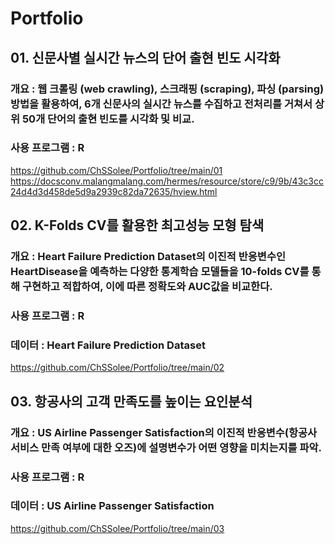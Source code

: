 # Portfolio

## 01. 신문사별 실시간 뉴스의 단어 출현 빈도 시각화
### 개요 : 웹 크롤링 (web crawling), 스크래핑 (scraping), 파싱 (parsing) 방법을 활용하여, 6개 신문사의 실시간 뉴스를 수집하고 전처리를 거쳐서 상위 50개 단어의 출현 빈도를 시각화 및 비교.
### 사용 프로그램 : R

https://github.com/ChSSolee/Portfolio/tree/main/01
https://docsconv.malangmalang.com/hermes/resource/store/c9/9b/43c3cc24d4d3d458de5d9a2939c82da72635/hview.html

## 02. K-Folds CV를 활용한 최고성능 모형 탐색
### 개요 : Heart Failure Prediction Dataset의 이진적 반응변수인 HeartDisease을 예측하는 다양한 통계학습 모델들을 10-folds CV를 통해 구현하고 적합하여, 이에 따른 정확도와 AUC값을 비교한다.
### 사용 프로그램 : R
### 데이터 : Heart Failure Prediction Dataset

https://github.com/ChSSolee/Portfolio/tree/main/02

## 03. 항공사의 고객 만족도를 높이는 요인분석
### 개요 : US Airline Passenger Satisfaction의 이진적 반응변수(항공사 서비스 만족 여부에 대한 오즈)에 설명변수가 어떤 영향을 미치는지를 파악.
### 사용 프로그램 : R
### 데이터 : US Airline Passenger Satisfaction

https://github.com/ChSSolee/Portfolio/tree/main/03
